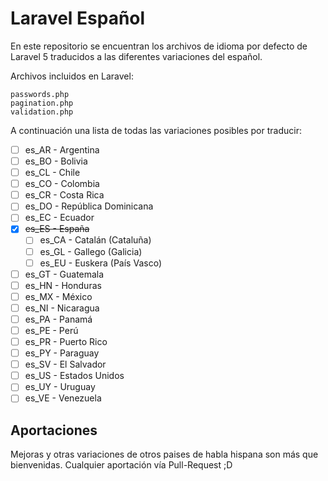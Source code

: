 # Laravel Español

En este repositorio se encuentran los archivos de idioma por defecto de Laravel 5 traducidos a las diferentes variaciones del español.

Archivos incluidos en Laravel:
```
passwords.php
pagination.php
validation.php
```

A continuación una lista de todas las variaciones posibles por traducir:

- [ ] es_AR - Argentina
- [ ] es_BO - Bolivia
- [ ] es_CL - Chile
- [ ] es_CO - Colombia
- [ ] es_CR - Costa Rica
- [ ] es_DO - República Dominicana
- [ ] es_EC - Ecuador
- [x] ~~es_ES - España~~
  - [ ] es_CA - Catalán (Cataluña)
  - [ ] es_GL - Gallego (Galicia)
  - [ ] es_EU - Euskera (País Vasco)
- [ ] es_GT - Guatemala
- [ ] es_HN - Honduras
- [ ] es_MX - México
- [ ] es_NI - Nicaragua
- [ ] es_PA - Panamá
- [ ] es_PE - Perú
- [ ] es_PR - Puerto Rico
- [ ] es_PY - Paraguay
- [ ] es_SV - El Salvador
- [ ] es_US - Estados Unidos
- [ ] es_UY - Uruguay
- [ ] es_VE - Venezuela

## Aportaciones

Mejoras y otras variaciones de otros paises de habla hispana son más que bienvenidas. Cualquier aportación vía Pull-Request ;D
